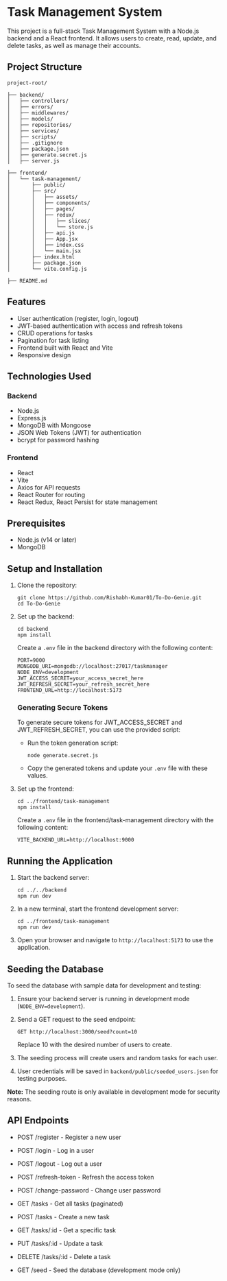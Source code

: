 # Task Management System

This project is a full-stack Task Management System with a Node.js backend and a React frontend. It allows users to create, read, update, and delete tasks, as well as manage their accounts.

## Project Structure

```
project-root/

├── backend/
│   ├── controllers/
│   ├── errors/
│   ├── middlewares/
│   ├── models/
│   ├── repositories/
│   ├── services/
│   ├── scripts/
│   ├── .gitignore
│   ├── package.json
│   ├── generate.secret.js
│   ├── server.js

├── frontend/
│   └── task-management/
│       ├── public/
│       ├── src/
│       │   ├── assets/
│       │   ├── components/
│       │   ├── pages/
│       │   ├── redux/
│       │   │   ├── slices/
│       │   │   └── store.js
│       │   ├── api.js
│       │   ├── App.jsx
│       │   ├── index.css
│       │   └── main.jsx
│       ├── index.html
│       ├── package.json
│       └── vite.config.js

├── README.md

```

## Features

- User authentication (register, login, logout)
- JWT-based authentication with access and refresh tokens
- CRUD operations for tasks
- Pagination for task listing
- Frontend built with React and Vite
- Responsive design

## Technologies Used

### Backend
- Node.js
- Express.js
- MongoDB with Mongoose
- JSON Web Tokens (JWT) for authentication
- bcrypt for password hashing

### Frontend
- React
- Vite
- Axios for API requests
- React Router for routing
- React Redux, React Persist for state management

## Prerequisites

- Node.js (v14 or later)
- MongoDB

## Setup and Installation

1. Clone the repository:
   ```
   git clone https://github.com/Rishabh-Kumar01/To-Do-Genie.git
   cd To-Do-Genie
   ```

2. Set up the backend:
   ```
   cd backend
   npm install
   ```

   Create a `.env` file in the backend directory with the following content:
   ```
   PORT=9000
   MONGODB_URI=mongodb://localhost:27017/taskmanager
   NODE_ENV=development
   JWT_ACCESS_SECRET=your_access_secret_here
   JWT_REFRESH_SECRET=your_refresh_secret_here
   FRONTEND_URL=http://localhost:5173
   ```

   ### Generating Secure Tokens

   To generate secure tokens for JWT_ACCESS_SECRET and JWT_REFRESH_SECRET, you can use the provided script:

   * Run the token generation script:
      ```
      node generate.secret.js
      ```

   * Copy the generated tokens and update your `.env` file with these values.

3. Set up the frontend:
   ```
   cd ../frontend/task-management
   npm install
   ```

   Create a `.env` file in the frontend/task-management directory with the following content:
   ```
   VITE_BACKEND_URL=http://localhost:9000
   ```

## Running the Application

1. Start the backend server:
   ```
   cd ../../backend
   npm run dev
   ```

2. In a new terminal, start the frontend development server:
   ```
   cd ../frontend/task-management
   npm run dev
   ```

3. Open your browser and navigate to `http://localhost:5173` to use the application.

## Seeding the Database

To seed the database with sample data for development and testing:

1. Ensure your backend server is running in development mode (`NODE_ENV=development`).

2. Send a GET request to the seed endpoint:
   ```
   GET http://localhost:3000/seed?count=10
   ```
   Replace 10 with the desired number of users to create.

3. The seeding process will create users and random tasks for each user.

4. User credentials will be saved in `backend/public/seeded_users.json` for testing purposes.

**Note:** The seeding route is only available in development mode for security reasons.

## API Endpoints

- POST /register - Register a new user
- POST /login - Log in a user
- POST /logout - Log out a user
- POST /refresh-token - Refresh the access token
- POST /change-password - Change user password

- GET /tasks - Get all tasks (paginated)
- POST /tasks - Create a new task
- GET /tasks/:id - Get a specific task
- PUT /tasks/:id - Update a task
- DELETE /tasks/:id - Delete a task

- GET /seed - Seed the database (development mode only)



